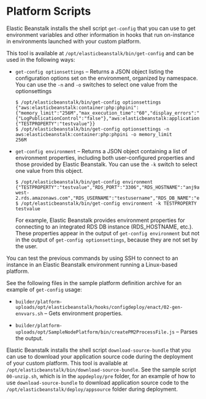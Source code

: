# Platform Scripts<a name="custom-platforms-scripts"></a>

Elastic Beanstalk installs the shell script `get-config` that you can use to get environment variables and other information in hooks that run on\-instance in environments launched with your custom platform\.

This tool is available at `/opt/elasticbeanstalk/bin/get-config` and can be used in the following ways:

+ `get-config optionsettings` – Returns a JSON object listing the configuration options set on the environment, organized by namespace\. You can use the `-n` and `-o` switches to select one value from the optionsettings

  ```
  $ /opt/elasticbeanstalk/bin/get-config optionsettings
  {"aws:elasticbeanstalk:container:php:phpini":{"memory_limit":"256M","max_execution_time":"60","display_errors":"Off","composer_options":"","allow_url_fopen":"On","zlib_output_compression":"Off","document_root":""},"aws:elasticbeanstalk:hostmanager":{"LogPublicationControl":"false"},"aws:elasticbeanstalk:application:environment":{"TESTPROPERTY":"testvalue"}}
  $ /opt/elasticbeanstalk/bin/get-config optionsettings -n aws:elasticbeanstalk:container:php:phpini -o memory_limit
  256M
  ```

+ `get-config environment` – Returns a JSON object containing a list of environment properties, including both user\-configured properties and those provided by Elastic Beanstalk\. You can use the `-k` switch to select one value from this object.

  ```
  $ /opt/elasticbeanstalk/bin/get-config environment
  {"TESTPROPERTY":"testvalue","RDS_PORT":"3306","RDS_HOSTNAME":"anj9aw1b0tbj6b.cijbpanmxz5u.us-west-2.rds.amazonaws.com","RDS_USERNAME":"testusername","RDS_DB_NAME":"ebdb","RDS_PASSWORD":"testpassword1923851"}
  $ /opt/elasticbeanstalk/bin/get-config environment -k TESTPROPERTY
  testvalue

  ```

   For example, Elastic Beanstalk provides environment properties for connecting to an integrated RDS DB instance \(RDS\_HOSTNAME, etc\.\)\. These properties appear in the output of `get-config environment` but not in the output of `get-config optionsettings`, because they are not set by the user\.

You can test the previous commands by using SSH to connect to an instance in an Elastic Beanstalk environment running a Linux\-based platform\.

See the following files in the sample platform definition archive for an example of `get-config` usage:

+ `builder/platform-uploads/opt/elasticbeanstalk/hooks/configdeploy/enact/02-gen-envvars.sh` – Gets environment properties\.

+ `builder/platform-uploads/opt/SampleNodePlatform/bin/createPM2ProcessFile.js` – Parses the output\.

Elastic Beanstalk installs the shell script `download-source-bundle` that you can use to download your application source code during the deployment of your custom platform\. This tool is available at `/opt/elasticbeanstalk/bin/download-source-bundle`\. See the sample script `00-unzip.sh`, which is in the `appdeploy/pre` folder, for an example of how to use `download-source-bundle` to download application source code to the `/opt/elasticbeanstalk/deploy/appsource` folder during deployment\.
